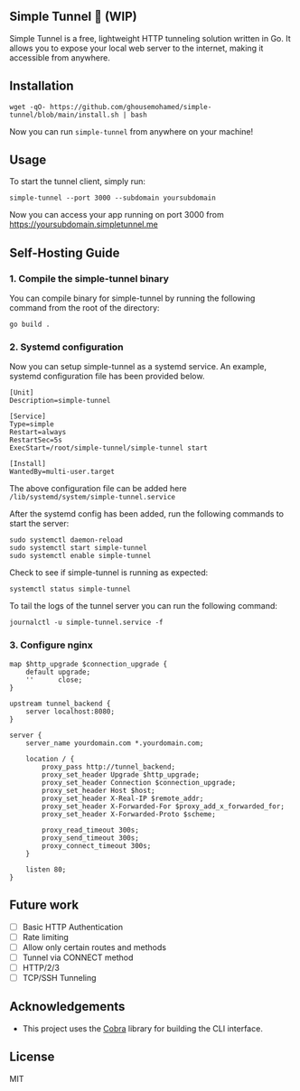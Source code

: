 ## Simple Tunnel 🤖 (WIP)

Simple Tunnel is a free, lightweight HTTP tunneling solution written in Go. It allows you to expose your local web server to the internet, making it accessible from anywhere.

## Installation

```
wget -qO- https://github.com/ghousemohamed/simple-tunnel/blob/main/install.sh | bash
```

Now you can run `simple-tunnel` from anywhere on your machine!

## Usage

To start the tunnel client, simply run:

```
simple-tunnel --port 3000 --subdomain yoursubdomain
```

Now you can access your app running on port 3000 from https://yoursubdomain.simpletunnel.me

## Self-Hosting Guide

### 1. Compile the simple-tunnel binary

You can compile binary for simple-tunnel by running the following command from the root of the directory:

```
go build .
```

### 2. Systemd configuration

Now you can setup simple-tunnel as a systemd service. An example, systemd configuration file has been provided below.

```
[Unit]
Description=simple-tunnel

[Service]
Type=simple
Restart=always
RestartSec=5s
ExecStart=/root/simple-tunnel/simple-tunnel start

[Install]
WantedBy=multi-user.target
```

The above configuration file can be added here `/lib/systemd/system/simple-tunnel.service`

After the systemd config has been added, run the following commands to start the server:

```
sudo systemctl daemon-reload
sudo systemctl start simple-tunnel
sudo systemctl enable simple-tunnel
```

Check to see if simple-tunnel is running as expected:

```
systemctl status simple-tunnel
```

To tail the logs of the tunnel server you can run the following command:

```
journalctl -u simple-tunnel.service -f
```

### 3. Configure nginx

```
map $http_upgrade $connection_upgrade {
    default upgrade;
    ''      close;
}

upstream tunnel_backend {
    server localhost:8080;
}

server {
    server_name yourdomain.com *.yourdomain.com;

    location / {
        proxy_pass http://tunnel_backend;
        proxy_set_header Upgrade $http_upgrade;
        proxy_set_header Connection $connection_upgrade;
        proxy_set_header Host $host;
        proxy_set_header X-Real-IP $remote_addr;
        proxy_set_header X-Forwarded-For $proxy_add_x_forwarded_for;
        proxy_set_header X-Forwarded-Proto $scheme;

        proxy_read_timeout 300s;
        proxy_send_timeout 300s;
        proxy_connect_timeout 300s;
    }

    listen 80;
}
```

## Future work

- [ ] Basic HTTP Authentication
- [ ] Rate limiting
- [ ] Allow only certain routes and methods
- [ ] Tunnel via CONNECT method
- [ ] HTTP/2/3
- [ ] TCP/SSH Tunneling

## Acknowledgements

- This project uses the [Cobra](https://github.com/spf13/cobra) library for building the CLI interface.

## License

MIT